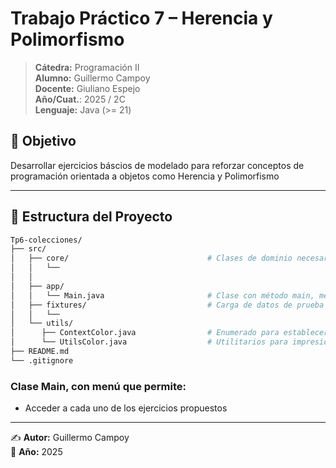 # Trabajo Práctico 7 – Herencia y Polimorfismo

> **Cátedra:** Programación II  
> **Alumno:** Guillermo Campoy  
> **Docente:** Giuliano Espejo  
> **Año/Cuat.**: 2025 / 2C  
> **Lenguaje:** Java (>= 21)
>
## 📌 Objetivo

Desarrollar ejercicios báscios de modelado para reforzar conceptos de programación orientada a objetos como Herencia y Polimorfismo

---

## 📂 Estructura del Proyecto

```bash
Tp6-colecciones/
├── src/
│   ├── core/                               # Clases de dominio necesarias para el desarrollo de los ejercicios
│   │   └──                  
│   │
│   ├── app/
│   │   └── Main.java                       # Clase con método main, menu simple para ejecución del trabajo  
│   ├── fixtures/                           # Carga de datos de prueba para los ejercicios
│   │   └──    
│   └── utils/
│      ├── ContextColor.java                # Enumerado para establecer contextos para mensajes
│      └── UtilsColor.java                  # Utilitarios para impresión con colores
├── README.md
└── .gitignore
```

### Clase **Main**, con menú que permite:

- Acceder a cada uno de los ejercicios propuestos
---
✍️ **Autor:** Guillermo Campoy  
📅 **Año:** 2025
